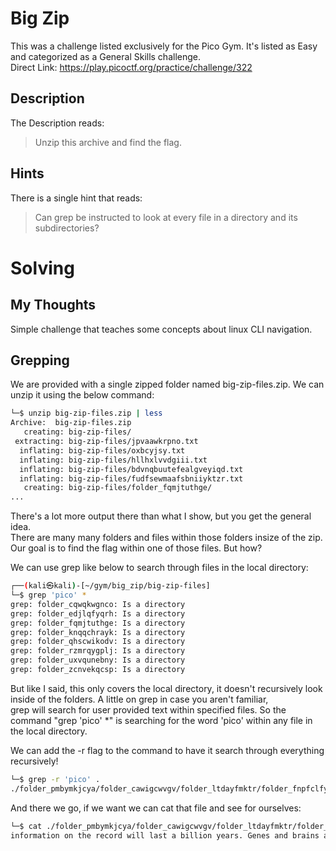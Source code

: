 # Big Zip
This was a challenge listed exclusively for the Pico Gym.  It's listed as Easy and categorized as a General Skills challenge.  
Direct Link:  https://play.picoctf.org/practice/challenge/322

## Description
The Description reads:
> Unzip this archive and find the flag.

## Hints
There is a single hint that reads:
> Can grep be instructed to look at every file in a directory and its subdirectories?

# Solving
## My Thoughts
Simple challenge that teaches some concepts about linux CLI navigation.

## Grepping
We are provided with a single zipped folder named big-zip-files.zip.  We can unzip it using the below command:

``` bash
└─$ unzip big-zip-files.zip | less
Archive:  big-zip-files.zip
   creating: big-zip-files/
 extracting: big-zip-files/jpvaawkrpno.txt
  inflating: big-zip-files/oxbcyjsy.txt
  inflating: big-zip-files/hllhxlvvdgiii.txt
  inflating: big-zip-files/bdvnqbuutefealgveyiqd.txt
  inflating: big-zip-files/fudfsewmaafsbniiyktzr.txt
   creating: big-zip-files/folder_fqmjtuthge/
...
```

There's a lot more output there than what I show, but you get the general idea.\
There are many many folders and files within those folders insize of the zip.\
Our goal is to find the flag within one of those files.  But how?

We can use grep like below to search through files in the local directory:

``` bash
┌──(kali㉿kali)-[~/gym/big_zip/big-zip-files]
└─$ grep 'pico' *
grep: folder_cqwqkwgnco: Is a directory
grep: folder_edjlqfyqrh: Is a directory
grep: folder_fqmjtuthge: Is a directory
grep: folder_knqqchrayk: Is a directory
grep: folder_qhscwikodv: Is a directory
grep: folder_rzmrqygplj: Is a directory
grep: folder_uxvqunebny: Is a directory
grep: folder_zcnvekqcsp: Is a directory
```

But like I said, this only covers the local directory, it doesn't recursively look inside of the folders.  A little on grep in case you aren't familiar,\
grep will search for user provided text within specified files.  So the command "grep 'pico' *" is searching for the word 'pico' within any file in the local directory.

We can add the -r flag to the command to have it search through everything recursively!

``` bash
└─$ grep -r 'pico' .
./folder_pmbymkjcya/folder_cawigcwvgv/folder_ltdayfmktr/folder_fnpfclfyee/whzxrpivpqld.txt:information on the record will last a billion years. Genes and brains and books encode picoCTF{gr3p_15_m4g1c_ef8790dc}
```

And there we go, if we want we can cat that file and see for ourselves:
``` bash
└─$ cat ./folder_pmbymkjcya/folder_cawigcwvgv/folder_ltdayfmktr/folder_fnpfclfyee/whzxrpivpqld.txt
information on the record will last a billion years. Genes and brains and books encode picoCTF{gr3p_15_m4g1c_ef8790dc}
```
